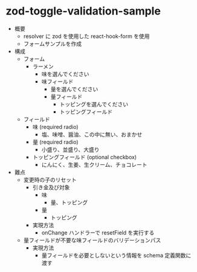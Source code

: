 # zod-toggle-validation-sample

- 概要
  - resolver に zod を使用した react-hook-form を使用
  - フォームサンプルを作成
- 構成
  - フォーム
    - ラーメン
      - 味を選んでください
      - 味フィールド
        - 量を選んでください
        - 量フィールド
          - トッピングを選んでください
          - トッピングフィールド
  - フィールド
    - 味 (required radio)
      - 塩、味噌、醤油、この中に無い、おまかせ
    - 量 (required radio)
      - 小盛り、並盛り、大盛り
    - トッピングフィールド (optional checkbox)
      - にんにく、生姜、生クリーム、チョコレート
- 難点
  - 変更時の子のリセット
    - 引き金及び対象
      - 味
        - 量、トッピング
      - 量
        - トッピング
    - 実現方法
      - onChange ハンドラーで resetField を実行する
  - 量フィールドが不要な味フィールドのバリデーションパス
    - 実現方法
      - 量フィールドを必要としないという情報を schema 定義関数に渡す
